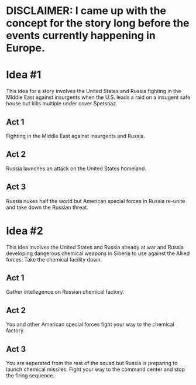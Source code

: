 <h1>DISCLAIMER: I came up with the concept for the story long before the events currently happening in Europe.</h1>

<h1>Idea #1</h1>
<p>This idea for a story involves the United States and Russia fighting in the Middle East against insurgents when the U.S. leads a raid on a insugent safe house but kills multiple under cover Spetsnaz.</p>
<h2>Act 1</h2> 
<p>Fighting in the Middle East against insurgents and Russia.</p>
<h2>Act 2</h2> 
<p>Russia launches an attack on the United States homeland.</p>
<h2>Act 3</h2> 
<p>Russia nukes half the world but American special forces in Russia re-unite and take down the Russian threat.</p>

<h1>Idea #2</h1>
<p>This idea involves the United States and Russia already at war and Russia developing dangerous chemical weapons in Siberia to use against the Allied forces. Take the chemical facility down.</p>
<h2>Act 1</h2>
<p>Gather intellegence on Russian chemical factory.</p>
<h2>Act 2</h2>
<p>You and other American special forces fight your way to the chemical factory.</p>
<h2>Act 3</h2>
<p>You are seperated from the rest of the squad but Russia is preparing to launch chemical missiles. Fight your way to the command center and stop the firing sequence.</p>